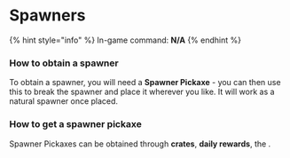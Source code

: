 # Spawners

{% hint style="info" %}
In-game command: **N/A**
{% endhint %}

### How to obtain a spawner

To obtain a spawner, you will need a **Spawner Pickaxe** - you can then use this to break the spawner and place it wherever you like. It will work as a natural spawner once placed.

### How to get a spawner pickaxe

Spawner Pickaxes can be obtained through **crates**, **daily rewards**, the .
